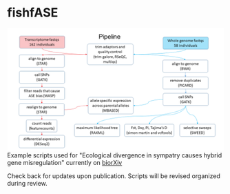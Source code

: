 # fishfASE
![Image of Pipeline](https://github.com/joemcgirr/fishfASE/blob/master/pipeline.png)
Example scripts used for "Ecological divergence in sympatry causes hybrid gene misregulation" currently on [biorXiv](https://doi.org/10.1101/717025)

Check back for updates upon publication. Scripts will be revised organized during review.
